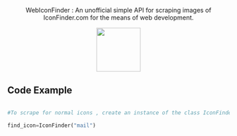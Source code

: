 <p align="center">WebIconFinder : An unofficial simple API for scraping images of IconFinder.com for the means of web development.</p>

<div align="center">
<img src="https://uploads-ssl.webflow.com/5d9ba0eb5f6edb77992a99d0/5e1ef88d24ceb82897e14ec0_182503-512%20(1).png" style="border:1px solid white;" height="100" width="100">
</div>

## Code Example 

```python

#To scrape for normal icons , create an instance of the class IconFinder with the name of the image to search  , for example : 

find_icon=IconFinder("mail")
```
